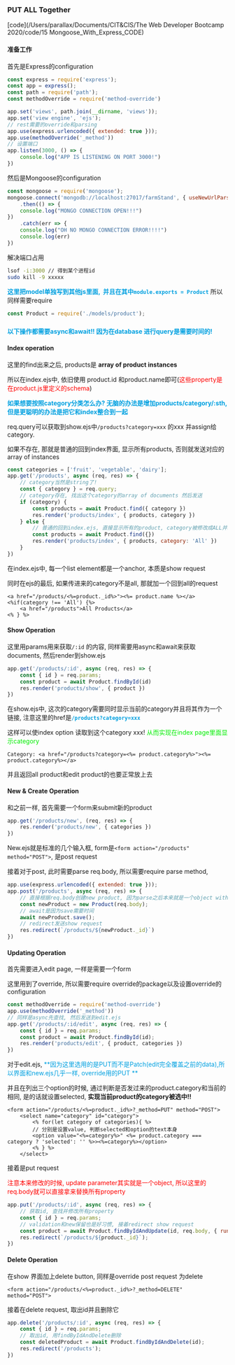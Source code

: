 ### PUT ALL Together

[code](/Users/parallax/Documents/CIT&CIS/The Web Developer Bootcamp 2020/code/15 Mongoose_With_Express_CODE)

#### 准备工作

首先是Express的configuration

```javascript
const express = require('express');
const app = express();
const path = require('path');
const methodOverride = require('method-override')

app.set('views', path.join(__dirname, 'views'));
app.set('view engine', 'ejs');
// rest需要的override和parsing
app.use(express.urlencoded({ extended: true }));
app.use(methodOverride('_method'))
// 设置端口
app.listen(3000, () => {
    console.log("APP IS LISTENING ON PORT 3000!")
})

```

然后是Mongoose的configuration

```javascript
const mongoose = require('mongoose');
mongoose.connect('mongodb://localhost:27017/farmStand', { useNewUrlParser: true, useUnifiedTopology: true })
    .then(() => {
    console.log("MONGO CONNECTION OPEN!!!")
})
    .catch(err => {
    console.log("OH NO MONGO CONNECTION ERROR!!!!")
    console.log(err)
})
```

解决端口占用

```bash
lsof -i:3000 // 得到某个进程id 
sudo kill -9 xxxxx 
```

<font color = grape>**这里把model单独写到其他js里面,  并且在其中`module.exports = Product`**</font> 所以同样需要require

```javascript
const Product = require('./models/product');
```

### 

#### <font color = grape>**以下操作都需要async和await!! 因为在database 进行query是需要时间的!**</font>

#### Index operation

这里的find出来之后, products是 **array of product instances**

所以在index.ejs中, 依旧使用 product.id 和product.name即可(<font color = red>这些property是在product.js里定义的schema</font>)

<font color = grape>**如果想要按照category分类怎么办? 无脑的办法是增加products/category/:sth, 但是更聪明的办法是把它和index整合到一起**</font>

req.query可以获取到show.ejs中`/products?category=xxx` 的xxx 并assign给category. 

如果不存在, 那就是普通的回到index界面, 显示所有products,  否则就发送对应的array of instances

```javascript
const categories = ['fruit', 'vegetable', 'dairy'];
app.get('/products', async (req, res) => {
    // category当然是string了!
    const { category } = req.query;
    // category存在, 找出这个category的array of documents 然后发送
    if (category) {
        const products = await Product.find({ category })
        res.render('products/index', { products, category })
    } else {
        // 普通的回到index.ejs, 直接显示所有的product, category被修改成ALL并发送
        const products = await Product.find({})
        res.render('products/index', { products, category: 'All' })
    }
})
```

在index.ejs中,  每一个list element都是一个anchor, 本质是show request

同时在ejs的最后, 如果传进来的category不是all, 那就加一个回到all的request

```ejs
<a href="/products/<%=product._id%>"><%= product.name %></a>
<%if(category !== 'All') {%>
	<a href="/products">All Products</a>
<% } %>
```



#### Show Operation

这里用params用来获取`/:id` 的内容, 同样需要用async和await来获取documents, 然后render到show.ejs

```javascript
app.get('/products/:id', async (req, res) => {
    const { id } = req.params;
    const product = await Product.findById(id)
    res.render('products/show', { product })
})
```

在show.ejs中, 这次的category需要同时显示当前的category并且将其作为一个链接, 注意这里的href是<font color = grape>**`/products?category=xxx`**</font>

这样可以使index option 读取到这个category xxx! <font color = gree>从而实现在index page里面显示category</font> 

```ejs
Category: <a href="/products?category=<%= product.category%>"><%= product.category%></a>
```

并且返回all product和edit product的也要正常放上去



#### New & Create Operation

和之前一样, 首先需要一个form来submit新的product

```javascript
app.get('/products/new', (req, res) => {
    res.render('products/new', { categories })
})
```

New.ejs就是标准的几个输入框, form是`<form action="/products" method="POST">`, 是post request

接着对于post, 此时需要parse req.body, 所以需要require parse method, 

```javascript
app.use(express.urlencoded({ extended: true }));
app.post('/products', async (req, res) => {
    // 直接根据req.body创建new product, 因为parse之后本来就是一个object with properties
    const newProduct = new Product(req.body);
    // await是因为save需要时间
    await newProduct.save();
    // redirect发送show request
    res.redirect(`/products/${newProduct._id}`)
})
```



#### Updating Operation

首先需要进入edit page, 一样是需要一个form

这里用到了override, 所以需要require override的package以及设置override的configuration

```javascript
const methodOverride = require('method-override')
app.use(methodOverride('_method'))
// 同样是async先查找, 然后发送到edit.ejs
app.get('/products/:id/edit', async (req, res) => {
    const { id } = req.params;
    const product = await Product.findById(id);
    res.render('products/edit', { product, categories })
})
```

对于edit.ejs, <font color = grape>**因为这里选用的是PUT而不是Patch(edit完全覆盖之前的data),所以界面和new.ejs几乎一样, override用的PUT **</font>

并且在列出三个option的时候, 通过判断是否发过来的product.category和当前的相同, 是的话就设置selected, **实现当前product的category被选中!!**

```ejs
<form action="/products/<%=product._id%>?_method=PUT" method="POST">
    <select name="category" id="category">
        <% for(let category of categories){ %>
        // 分别是设置value, 判断selected和option的text本身
        <option value="<%=category%>" <%= product.category === category ? 'selected': '' %>><%=category%></option>
        <% } %>
    </select>
```

接着是put request

<font color = red>注意本来修改的时候, update parameter其实就是一个object, 所以这里的req.body就可以直接拿来替换所有property</font>

```javascript
app.put('/products/:id', async (req, res) => {
    // 获取id, 查找并修改所有property
    const { id } = req.params;
    // validation和new保留也是好习惯, 接着redirect show request
    const product = await Product.findByIdAndUpdate(id, req.body, { runValidators: true, new: true });
    res.redirect(`/products/${product._id}`);
})
```



#### Delete Operation

在show 界面加上delete button, 同样是override post request 为delete

```ejs
<form action="/products/<%=product._id%>?_method=DELETE" method="POST">
```

接着在delete request, 取出id并且删除它

```javascript
app.delete('/products/:id', async (req, res) => {
    const { id } = req.params;
    // 取出id, 用findByIdAndDelete删除
    const deletedProduct = await Product.findByIdAndDelete(id);
    res.redirect('/products');
})
```



